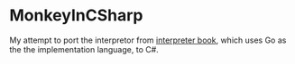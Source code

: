 # MonkeyInCSharp

My attempt to port the interpretor from [interpreter book](https://interpreterbook.com/), which uses Go as the the implementation language, to C#. 
